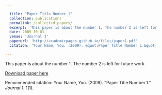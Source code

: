 ```yaml
---

  title: "Paper Title Number 1"
  collection: publications
  permalink: /collected_papers/
  excerpt: 'This paper is about the number 1. The number 2 is left for future work.'
  date: 2009-10-01
  venue: 'Journal 1'
  paperurl: 'http://academicpages.github.io/files/paper1.pdf'
  citation: 'Your Name, You. (2009). &quot;Paper Title Number 1.&quot; <i>Journal 1</i>. 1(1).'

---
```



This paper is about the number 1. The number 2 is left for future work.

[Download paper here](http://academicpages.github.io/files/paper1.pdf)

Recommended citation: Your Name, You. (2009). "Paper Title Number 1." <i>Journal 1</i>. 1(1).
